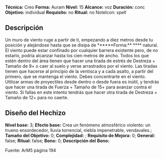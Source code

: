 
**Técnica:** Creo
**Forma:** Auram
**Nivel:** 15
**Alcance:** voz 
**Duración:** conc  
**Objetivo:** individual
**Requisito:** no
**Ritual:** no
NoteIcon: spell




## Descripción 
<p>Un muro de viento ruge a partir de ti, empezando a diez metros desde tu posición y alejándose hasta que se disipa de ******Forma:** **** natural. El viento puede estar confinado por cualquier barrera existente pero, de no estarlo, podría alcanzar hasta los cien metros de ancho. Todos los que estén dentro del área tienen que hacer una tirada de estrés de Destreza + Tamaño de 9+ o caer al suelo y verse arrastrados por el viento. Las tiradas tienen que hacerse al principio de la ventisca y a cada asalto, a partir del primero, que se mantenga el viento. Debes concentrarte en el viento. Utilizar armas de proyectiles desde dentro o desde fuera es inútil, y tendrás que hacer una tirada de Fuerza + Tamaño de 15+ para avanzar contra el viento. Si fallas en este intento tendrás que hacer otra tirada de Destreza + Tamaño de 12+ para no caerte.</p>

## Diseño del Hechizo 

**Nivel base:** 3; **Efecto base:** Crea un fenómeno atmosférico violento: un trueno ensordecedor, lluvia torrencial, niebla impenetrable, vendavales.;  **Tamaño del **Objetivo:**** 0; **Complejidad:** ; **Requisito de Mejora:** 0; **General:** false; **Ritual:** false; **Bono:** 0; **Descripción del** **Bono:** 

Fuente: ArM5 página 194